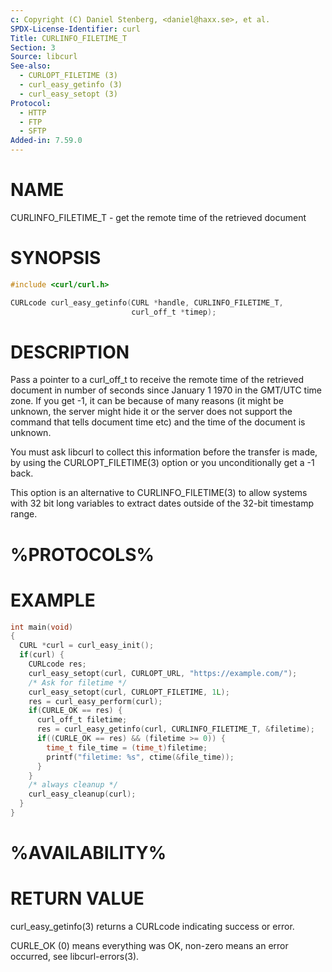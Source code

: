 ```yaml
---
c: Copyright (C) Daniel Stenberg, <daniel@haxx.se>, et al.
SPDX-License-Identifier: curl
Title: CURLINFO_FILETIME_T
Section: 3
Source: libcurl
See-also:
  - CURLOPT_FILETIME (3)
  - curl_easy_getinfo (3)
  - curl_easy_setopt (3)
Protocol:
  - HTTP
  - FTP
  - SFTP
Added-in: 7.59.0
---
```


# NAME

CURLINFO_FILETIME_T - get the remote time of the retrieved document

# SYNOPSIS

~~~c
#include <curl/curl.h>

CURLcode curl_easy_getinfo(CURL *handle, CURLINFO_FILETIME_T,
                           curl_off_t *timep);
~~~

# DESCRIPTION

Pass a pointer to a curl_off_t to receive the remote time of the retrieved
document in number of seconds since January 1 1970 in the GMT/UTC time zone.
If you get -1, it can be because of many reasons (it might be unknown, the
server might hide it or the server does not support the command that tells
document time etc) and the time of the document is unknown.

You must ask libcurl to collect this information before the transfer is made,
by using the CURLOPT_FILETIME(3) option or you unconditionally get a -1 back.

This option is an alternative to CURLINFO_FILETIME(3) to allow systems with 32
bit long variables to extract dates outside of the 32-bit timestamp range.

# %PROTOCOLS%

# EXAMPLE

~~~c
int main(void)
{
  CURL *curl = curl_easy_init();
  if(curl) {
    CURLcode res;
    curl_easy_setopt(curl, CURLOPT_URL, "https://example.com/");
    /* Ask for filetime */
    curl_easy_setopt(curl, CURLOPT_FILETIME, 1L);
    res = curl_easy_perform(curl);
    if(CURLE_OK == res) {
      curl_off_t filetime;
      res = curl_easy_getinfo(curl, CURLINFO_FILETIME_T, &filetime);
      if((CURLE_OK == res) && (filetime >= 0)) {
        time_t file_time = (time_t)filetime;
        printf("filetime: %s", ctime(&file_time));
      }
    }
    /* always cleanup */
    curl_easy_cleanup(curl);
  }
}
~~~

# %AVAILABILITY%

# RETURN VALUE

curl_easy_getinfo(3) returns a CURLcode indicating success or error.

CURLE_OK (0) means everything was OK, non-zero means an error occurred, see
libcurl-errors(3).
